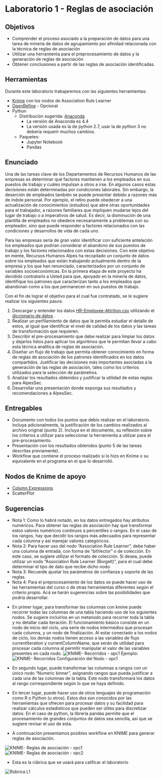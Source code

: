 # Laboratorio 1 - Reglas de asociación

## Objetivos

 - Comprender el proceso asociado a la preparación de datos para una tarea de minería de datos de agrupamiento por afinidad relacionada con la técnica de reglas de asociación
 - Utilizar una herramienta para el preprocesamiento de datos y la generación de reglas de asociación
 - Obtener conclusiones a partir de las reglas de asociación identificadas.

## Herramientas
Durante este laboratorio trabajaremos con las siguientes herramientas:

 - [Knime](https://www.knime.com/) con los nodos de Association Rule Learner 
 - [OpenRefine](http://openrefine.org/) - Opcional
 - Python
	 - Distribución sugerida: [Anaconda](https://www.continuum.io/downloads) 
		 - La versión de Anaconda es 4.4
		 - La versión usada es la de python 2.7, usar la de python 3 no debería requerir muchos cambios. 
	 - Paquetes:
	   	 - Jupyter Notebook
	   	 - Pandas
	   	 

## Enunciado 
Una de las tareas clave de los Departamentos de Recursos Humanos de las empresas es determinar qué factores mantienen a los empleados en sus puestos de trabajo y cuáles impulsan a otros a irse. En algunos casos estas decisiones están determinadas por condiciones laborales. Sin embargo, la deserción de empleados también se puede presentar debido a razones más de índole personal. Por ejemplo, el retiro puede obedecer a una actualización de conocimientos (estudios) que abre otras oportunidades para el trabajador, a razones familiares que impliquen mudarse lejos del lugar de trabajo o a imperativos de salud. Es decir, la disminución de una plantilla de empleados no obedece necesariamente a problemas con su empleador, sino que puede responder a factores relacionados con las condiciones y desarrollos de vida de cada uno. 

Para las empresas sería de gran valor identificar con suficiente antelación los empleados que podrían considerar el abandono de sus puestos de trabajo y los factores relacionados con estas decisiones. Con este objetivo en mente, Recursos Humanos Alpes ha recopilado un conjunto de datos sobre los empleados que están trabajando actualmente dentro de la empresa y los que han renunciado, caracterizados por un conjunto de variables socioeconómicas. En la primera etapa de este proyecto ha decidido contratarlo a Usted para que, apoyado en la minería de datos, identifique los patrones que caracterizan tanto a los empleados que abandonan como a los que permanecen en sus puestos de trabajo.

Con el fin de lograr el objetivo para el cual fue contratado, se le sugiere realizar los siguientes pasos:

1.	Descargar y entender los datos [HR-Employee-Attrition.csv](HR-Employee-Attrition.csv) utilizando el [diccionario de datos](Diccionario_HR_Employee_Attrition.pdf) .
2.	Realizar un perfilamiento de datos que le permita estudiar el detalle de estos, al igual que identificar el nivel de calidad de los datos y las tareas de transformación que requieren.
2.	Describir el pre-procesamiento que debe realizar para limpiar los datos y dejarlos listos para aplicar los algoritmos que le permitan llevar a cabo esta técnica analítica de reglas de asociación.
3.	Diseñar un flujo de trabajo que permita obtener conocimiento en forma de reglas de asociación de los patrones identificados en los datos compartidos. Justificar las decisiones más importantes asociadas a la generación de las reglas de asociación, tales como los criterios utilizados para la selección de parámetros.
4.	Analizar los resultados obtenidos y justificar la utilidad de estas reglas para AlpesSec.
5.	Desarrollar una presentación donde exponga sus resultados y recomendaciones a AlpesSec.

## Entregables 

 - Documento con todos los puntos que debío realizar en el laboratorio. Incluya adicionalmente, la justificación de los cambios realizados al archivo original (punto 2). Incluya en el documento, su reflexión sobre los criterios a utilizar para seleccionar la herramienta a utilizar para el pre-procesamiento.
 - Presentación con los resultados obtenidos (punto 5 de las tareas descritas previamente).
 - Workflow que contiene el proceso realizado si lo hizo en Knime o su equivalente en el programa en el que lo desarrolló.

## Nodos de Knime de apoyo
- [Column Expressions](https://hub.knime.com/knime/extensions/org.knime.features.expressions/latest/org.knime.expressions.base.node.formulas.FormulasNodeFactory)
- ScatterPlot

## Sugerencias

 - Nota 1: Como lo habrá notado, en los datos entregados hay atributos numéricos. Para obtener las reglas de asociación hay que transformar estos valores numéricos continuos a percentiles o rangos. En el caso de los rangos, hay que decidir los rangos más adecuados para representar cada columna y así manejar valores categóricos.
 - Nota 2: Para hacer uso del nodo “Association Rule Learner”, debe haber una columna de entrada, con forma de “bitVector” o de colección. En este caso, se sugiere utilizar el formato de colección.  Si desea, puede utilizar un nodo “Association Rule Learner (Borgelt)”, para el cual debe determinar el tipo de dato que recibe dicho nodo.
 - Nota 3: Recuerde ajustar los parámetros de confianza y soporte de las reglas.
 - Nota 4: Para el preprocesamiento de los datos se puede hacer uso de las herramientas del curso o de otras herramientas diferentes según el criterio propio. Acá se harán sugerencias sobre las posibilidades que podría desarrollar.
* En primer lugar, para transformar las columnas con knime puede recorrer todas las columnas de una tabla haciendo uso de los siguientes nodos. Se sugiere incluirlos en un metanodo para recorrer toda la tabla y no detallar cada iteración. El funcionamiento básico consiste en un nodo de inicio del ciclo, una serie de nodos intermedios que procesan cada columna, y un nodo de finalización. Al estar conectado a los nodos de ciclo, los demás nodos tienen acceso a las variables de flujo currentIteration y currentColumnName, que serán de utilidad para procesar cada columna al permitir manipular el valor de las variables presentes en cada nodo. 
![KNIME- Recorridos - opc1](img/CiclosL2.png) 
Ejemplo:
![KNIME- Recorridos Configuración del Nodo - opc1](img/NumberToStringL2.png) 

 
* En segundo lugar, puede transformar las columnas a rangos con un único nodo “Numeric binner”, asignando rangos que pueda justificar a cada una de las columnas de la tabla. Este nodo transformará los datos al rango correspondiente según lo que se haya definido.
* En tercer lugar, puede hacer uso de otros lenguajes de programación como R o Python (u otros). Estos dos son conocidos por las herramientas que ofrecen para procesar datos y su facilidad para realizar cálculos estadísticos que pueden ser útiles para discretizar datos. En el caso de python, la librería pandas permite que el procesamiento de grandes conjuntos de datos sea sencilla, así que se sugiere revisar el uso de esta.



- A continuación presentamos posibles workflow en KNIME para generar reglas de asociación. 

![KNIME- Reglas de asociación - opc1](img/Reglas.PNG)
![KNIME- Reglas de asociación - opc2](img/ReglasDeAsociacion2.PNG)

- Esta es la rúbrica que se usará para calificar el laboratorio

![Rúbrica L1](img/RubricaL1.PNG)


